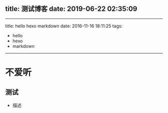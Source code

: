 title: 测试博客
date: 2019-06-22 02:35:09
---
---
title: hello hexo markdown
date: 2016-11-16 18:11:25
tags:
- hello
- hexo
- markdown
---
# 不爱听
## 测试
* 描述
